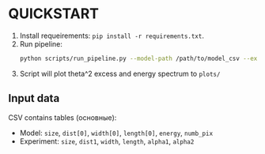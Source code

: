 
# QUICKSTART

1. Install requeirements: `pip install -r requirements.txt`.
2. Run pipeline:
   ```bash
   python scripts/run_pipeline.py --model-path /path/to/model_csv --exp-path /path/to/exp_csv
   ```
3. Script will plot theta^2 excess and energy spectrum to `plots/`

## Input data
CSV contains tables (основные):
- Model: `size`, `dist[0]`, `width[0]`, `length[0]`, `energy`, `numb_pix`
- Experiment: `size`, `dist1`, `width`, `length`, `alpha1`, `alpha2`